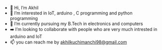 - 👋 Hi, I’m Akhil
- 👀 I’m interested in IoT, arduino , C programming and python programming
- 🌱 I’m currently pursuing my B.Tech in electronics and computers 
- ➡️ I’m looking to collaborate with people who are very much intrested in arduino and IoT
- 📫 you can reach me by akhilkuchimanchi98@gmail.com

